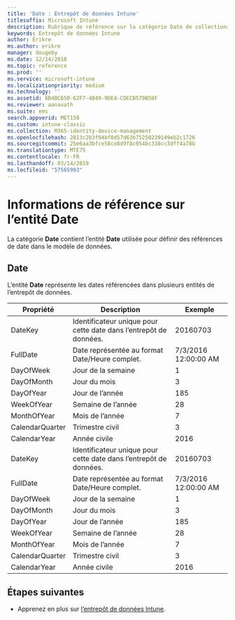 ```yaml
---
title: 'Date : Entrepôt de données Intune'
titlesuffix: Microsoft Intune
description: Rubrique de référence sur la catégorie Date de collections d’entités dans l’API d’entrepôt de données Intune.
keywords: Entrepôt de données Intune
author: Erikre
ms.author: erikre
manager: dougeby
ms.date: 12/14/2018
ms.topic: reference
ms.prod: ''
ms.service: microsoft-intune
ms.localizationpriority: medium
ms.technology: ''
ms.assetid: 6B4BC650-62F7-4049-9DE4-CDECB579B58F
ms.reviewer: aanavath
ms.suite: ems
search.appverid: MET150
ms.custom: intune-classic
ms.collection: M365-identity-device-management
ms.openlocfilehash: 2813c2b3f94bf0d57d63b75250239149eb2c1726
ms.sourcegitcommit: 25e6aa3bfce58ce8d9f8c054bc338cc3dff4a78b
ms.translationtype: MTE75
ms.contentlocale: fr-FR
ms.lasthandoff: 03/14/2019
ms.locfileid: "57565993"
---
```

# <a name="reference-for-date-entity"></a>Informations de référence sur l’entité Date

La catégorie **Date** contient l’entité **Date** utilisée pour définir des références de date dans le modèle de données.

## <a name="date"></a>Date

L’entité **Date** représente les dates référencées dans plusieurs entités de l’entrepôt de données.


|    Propriété     |                      Description                       |       Exemple        |
|-----------------|--------------------------------------------------------|----------------------|
|     DateKey     | Identificateur unique pour cette date dans l’entrepôt de données. |       20160703       |
|    FullDate     |    Date représentée au format Date/Heure complet.     | 7/3/2016 12:00:00 AM |
|    DayOfWeek    |                      Jour de la semaine                       |          1           |
|   DayOfMonth    |                      Jour du mois                      |          3           |
|    DayOfYear    |                      Jour de l’année                       |         185          |
|   WeekOfYear    |                      Semaine de l’année                      |          28          |
|   MonthOfYear   |                   Mois de l’année                    |          7           |
| CalendarQuarter |                    Trimestre civil                    |          3           |
|  CalendarYear   |                     Année civile                      |         2016         |
|     DateKey     | Identificateur unique pour cette date dans l’entrepôt de données. |       20160703       |
|    FullDate     |    Date représentée au format Date/Heure complet.     | 7/3/2016 12:00:00 AM |
|    DayOfWeek    |                      Jour de la semaine                       |          1           |
|   DayOfMonth    |                      Jour du mois                      |          3           |
|    DayOfYear    |                      Jour de l’année                       |         185          |
|   WeekOfYear    |                      Semaine de l’année                      |          28          |
|   MonthOfYear   |                   Mois de l’année                    |          7           |
| CalendarQuarter |                    Trimestre civil                    |          3           |
|  CalendarYear   |                     Année civile                      |         2016         |

## <a name="next-steps"></a>Étapes suivantes

- Apprenez en plus sur [l’entrepôt de données Intune](reports-nav-create-intune-reports.md).
